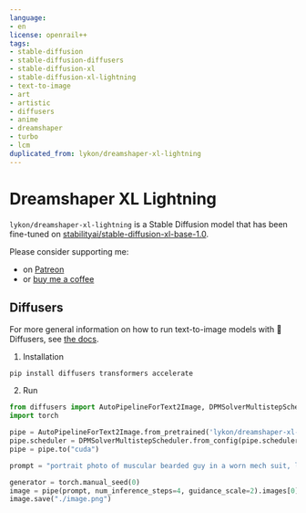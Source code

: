 ```yaml
---
language:
- en
license: openrail++
tags:
- stable-diffusion
- stable-diffusion-diffusers
- stable-diffusion-xl
- stable-diffusion-xl-lightning
- text-to-image
- art
- artistic
- diffusers
- anime
- dreamshaper
- turbo
- lcm
duplicated_from: lykon/dreamshaper-xl-lightning
---
```


# Dreamshaper XL Lightning

`lykon/dreamshaper-xl-lightning` is a Stable Diffusion model that has been fine-tuned on [stabilityai/stable-diffusion-xl-base-1.0](https://huggingface.co/stabilityai/stable-diffusion-xl-base-1.0).

Please consider supporting me: 
- on [Patreon](https://www.patreon.com/Lykon275)
- or [buy me a coffee](https://snipfeed.co/lykon)

## Diffusers

For more general information on how to run text-to-image models with 🧨 Diffusers, see [the docs](https://huggingface.co/docs/diffusers/using-diffusers/conditional_image_generation).

1. Installation

```
pip install diffusers transformers accelerate
```

2. Run
```py
from diffusers import AutoPipelineForText2Image, DPMSolverMultistepScheduler
import torch

pipe = AutoPipelineForText2Image.from_pretrained('lykon/dreamshaper-xl-lightning', torch_dtype=torch.float16, variant="fp16")
pipe.scheduler = DPMSolverMultistepScheduler.from_config(pipe.scheduler.config)
pipe = pipe.to("cuda")

prompt = "portrait photo of muscular bearded guy in a worn mech suit, light bokeh, intricate, steel metal, elegant, sharp focus, soft lighting, vibrant colors"

generator = torch.manual_seed(0)
image = pipe(prompt, num_inference_steps=4, guidance_scale=2).images[0]  
image.save("./image.png")
```